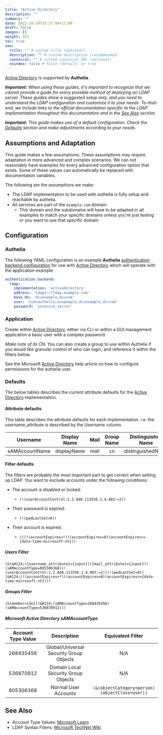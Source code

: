 ```yaml
---
title: "Active Directory"
description: ""
summary: ""
date: 2022-10-20T15:27:09+11:00
draft: false
images: []
weight: 352
toc: true
seo:
  title: "" # custom title (optional)
  description: "" # custom description (recommended)
  canonical: "" # custom canonical URL (optional)
  noindex: false # false (default) or true
---
```


[Active Directory] is supported by __Authelia__.

*__Important:__ When using these guides, it's important to recognize that we cannot provide a guide for every possible
method of deploying an LDAP server. These guides show a suggested setup only, and you need to understand the LDAP
configuration and customize it to your needs. To-that-end, we include links to the official documentation specific to
the LDAP implementation throughout this documentation and in the [See Also](#see-also) section.*

*__Important:__ This guide makes use of a default configuration. Check the [Defaults](#defaults) section
and make adjustments according to your needs.*

## Assumptions and Adaptation

This guide makes a few assumptions. These assumptions may require adaptation in more advanced and complex scenarios. We
can not reasonably have examples for every advanced configuration option that exists. Some of these values can
automatically be replaced with documentation variables.

The following are the assumptions we make:

* The LDAP implementation to be used with authelia is fully setup and reachable by authelia.
* All services are part of the `example.com` domain:
  * This domain and the subdomains will have to be adapted in all examples to match your specific domains unless you're
    just testing or you want to use that specific domain

## Configuration

### Authelia

The following YAML configuration is an example __Authelia__ [authentication backend configuration] for use with [Active Directory] which will operate with the application example:

```yaml {title="configuration.yml"}
authentication_backend:
  ldap:
    implementation: 'activedirectory'
    address: 'ldaps://ldap.example.com'
    base_dn: 'dc=example,dc=com'
    user: 'uid=authelia,ou=people,dc=example,dc=com'
    password: 'insecure_secret'
```

### Application

Create within [Active Directory], either via CLI or within a GUI management application a basic user with a complex password.

*Make note of its CN.* You can also create a group to use within Authelia if you would like granular control of who can
login, and reference it within the filters below.

See the Microsoft [Active Directory] help article on how to configure permissions for the authelia user.

### Defaults

The below tables describes the current attribute defaults for the [Active Directory] implementation.

#### Attribute defaults

This table describes the attribute defaults for each implementation. i.e. the username_attribute is described by the
Username column.

|    Username    | Display Name | Mail | Group Name | Distinguished Name | Member Of |
|:--------------:|:------------:|:----:|:----------:|:------------------:|:---------:|
| sAMAccountName | displayName  | mail |     cn     | distinguishedName  | memberOf  |

#### Filter defaults

The filters are probably the most important part to get correct when setting up LDAP. You want to exclude accounts under
the following conditions:

- The account is disabled or locked:
  - `(!(userAccountControl:1.2.840.113556.1.4.803:=2))`

- Their password is expired:
  - `(!(pwdLastSet=0))`

- Their account is expired:
  - `(|(!(accountExpires=*))(accountExpires=0)(accountExpires>={date-time:microsoft-nt}))`

##### Users Filter

```text
(&(&#124;({username_attribute}={input})({mail_attribute}={input}))(sAMAccountType=805306368)(!(userAccountControl:1.2.840.113556.1.4.803:=2))(!(pwdLastSet=0))(&#124;(!(accountExpires=*))(accountExpires=0)(accountExpires>={date-time:microsoft-nt})))
```

##### Groups Filter

```text
(&(member={dn})(&#124;(sAMAccountType=268435456)(sAMAccountType=536870912)))
```

##### Microsoft Active Directory sAMAccountType

| Account Type Value |               Description               |               Equivalent Filter                |
|:------------------:|:---------------------------------------:|:----------------------------------------------:|
|     268435456      | Global/Universal Security Group Objects |                      N/A                       |
|     536870912      |   Domain Local Security Group Objects   |                      N/A                       |
|     805306368      |          Normal User Accounts           | `(&(objectCategory=person)(objectClass=user))` |

## See Also

* Account Type Values: [Microsoft Learn](https://learn.microsoft.com/en-us/openspecs/windows_protocols/ms-samr/e742be45-665d-4576-b872-0bc99d1e1fbe)
* LDAP Syntax Filters: [Microsoft TechNet Wiki](https://social.technet.microsoft.com/wiki/contents/articles/5392.active-directory-ldap-syntax-filters.aspx)

[Authelia]: https://www.authelia.com
[Active Directory]: https://learn.microsoft.com/en-us/windows-server/identity/ad-ds/active-directory-domain-services
[authentication backend configuration]: ../../../configuration/first-factor/ldap.md
